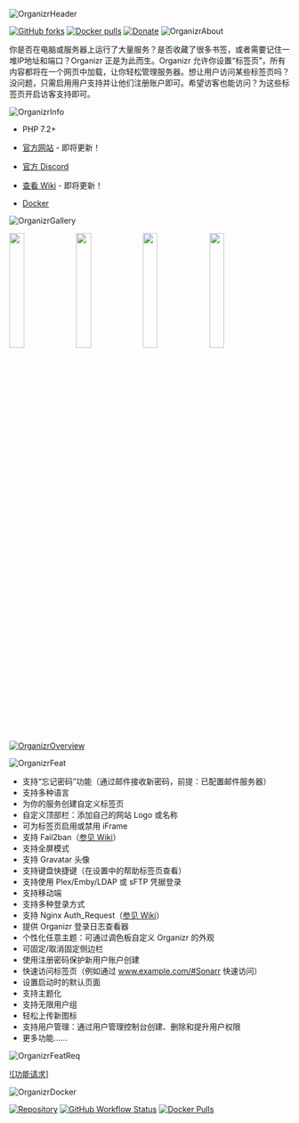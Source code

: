 ![OrganizrHeader](https://edas-hz.oss-cn-hangzhou.aliyuncs.com/edas-apps/charts-store/organizr/image/logo-wide.png)

[![GitHub forks](https://edas-hz.oss-cn-hangzhou.aliyuncs.com/edas-apps/charts-store/organizr/image/Organizr.svg)](https://github.com/causefx/Organizr/network)
[![Docker pulls](https://edas-hz.oss-cn-hangzhou.aliyuncs.com/edas-apps/charts-store/organizr/image/organizr.svg)](https://hub.docker.com/r/organizr/organizr)
[![Donate](https://edas-hz.oss-cn-hangzhou.aliyuncs.com/edas-apps/charts-store/organizr/image/Donate-PayPal-green.svg)](https://paypal.me/causefx)
![OrganizrAbout](https://edas-hz.oss-cn-hangzhou.aliyuncs.com/edas-apps/charts-store/organizr/image/53614282-a91e9e00-3b96-11e9-9b3e-d249775ecaa1.png)

你是否在电脑或服务器上运行了大量服务？是否收藏了很多书签，或者需要记住一堆IP地址和端口？Organizr 正是为此而生。Organizr 允许你设置“标签页”，所有内容都将在一个网页中加载，让你轻松管理服务器。想让用户访问某些标签页吗？没问题，只需启用用户支持并让他们注册账户即可。希望访客也能访问？为这些标签页开启访客支持即可。

![OrganizrInfo](https://edas-hz.oss-cn-hangzhou.aliyuncs.com/edas-apps/charts-store/organizr/image/53614285-a9b73480-3b96-11e9-835e-9fadd045582b.png)

- PHP 7.2+
- [官方网站](https://organizr.app) - 即将更新！
- [官方 Discord](https://organizr.app/discord)

- [查看 Wiki](https://docs.organizr.app/) - 即将更新！
- [Docker](https://hub.docker.com/r/organizr/organizr)

![OrganizrGallery](https://edas-hz.oss-cn-hangzhou.aliyuncs.com/edas-apps/charts-store/organizr/image/53614284-a9b73480-3b96-11e9-9bea-d7a30b294267.png)

<img src="https://edas-hz.oss-cn-hangzhou.aliyuncs.com/edas-apps/charts-store/organizr/image/53615855-35cc5a80-3b9d-11e9-882b-f09f3eb18173.png" width="23%"></img>
<img src="https://edas-hz.oss-cn-hangzhou.aliyuncs.com/edas-apps/charts-store/organizr/image/53615856-35cc5a80-3b9d-11e9-8428-1f2ae05da2c9.png" width="23%"></img>
<img src="https://edas-hz.oss-cn-hangzhou.aliyuncs.com/edas-apps/charts-store/organizr/image/53615857-35cc5a80-3b9d-11e9-82bf-91987c529e72.png" width="23%"></img>
<img src="https://edas-hz.oss-cn-hangzhou.aliyuncs.com/edas-apps/charts-store/organizr/image/53615858-35cc5a80-3b9d-11e9-8149-01a7fcd9160a.png" width="23%"></img>

[![OrganizrOverview](https://edas-hz.oss-cn-hangzhou.aliyuncs.com/edas-apps/charts-store/organizr/image/0.jpg)](https://www.youtube.com/watch?v=LZL4smFB6wU)

![OrganizrFeat](https://edas-hz.oss-cn-hangzhou.aliyuncs.com/edas-apps/charts-store/organizr/image/53614283-a9b73480-3b96-11e9-90ef-6e752e067884.png)

- 支持“忘记密码”功能（通过邮件接收新密码，前提：已配置邮件服务器）
- 支持多种语言
- 为你的服务创建自定义标签页
- 自定义顶部栏：添加自己的网站 Logo 或名称
- 可为标签页启用或禁用 iFrame
- 支持 Fail2ban（[参见 Wiki](https://docs.organizr.app/features/fail2ban-integration)）
- 支持全屏模式
- 支持 Gravatar 头像
- 支持键盘快捷键（在设置中的帮助标签页查看）
- 支持使用 Plex/Emby/LDAP 或 sFTP 凭据登录
- 支持移动端
- 支持多种登录方式
- 支持 Nginx Auth_Request（[参见 Wiki](https://docs.organizr.app/features/server-authentication)）
- 提供 Organizr 登录日志查看器
- 个性化任意主题：可通过调色板自定义 Organizr 的外观
- 可固定/取消固定侧边栏
- 使用注册密码保护新用户账户创建
- 快速访问标签页（例如通过 www.example.com/#Sonarr 快速访问）
- 设置启动时的默认页面
- 支持主题化
- 支持无限用户组
- 轻松上传新图标
- 支持用户管理：通过用户管理控制台创建、删除和提升用户权限
- 更多功能……

![OrganizrFeatReq](https://edas-hz.oss-cn-hangzhou.aliyuncs.com/edas-apps/charts-store/organizr/image/53614286-a9b73480-3b96-11e9-8495-4944b85b1313.png)

[![功能请求]](https://vote.organizr.app/)

![OrganizrDocker](https://edas-hz.oss-cn-hangzhou.aliyuncs.com/edas-apps/charts-store/organizr/image/53667702-fcdcc600-3c2e-11e9-8828-860e531e8096.png)

[![Repository](https://edas-hz.oss-cn-hangzhou.aliyuncs.com/edas-apps/charts-store/organizr/image/docker-organizr.svg)](https://github.com/Organizr/docker-organizr)
[![GitHub Workflow Status](https://edas-hz.oss-cn-hangzhou.aliyuncs.com/edas-apps/charts-store/organizr/image/Build_20Container.svg)](https://github.com/organizr/docker-organizr/actions?query=workflow%3A%22Build+Container%22)
[![Docker Pulls](https://edas-hz.oss-cn-hangzhou.aliyuncs.com/edas-apps/charts-store/organizr/image/organizr.svg)](https://hub.docker.com/r/organizr/organizr/)